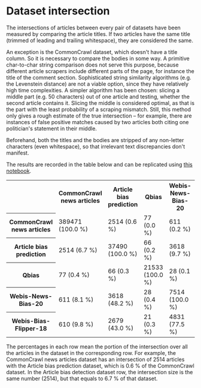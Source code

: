 # Dataset intersection

The intersections of articles between every pair of datasets have been measured by comparing the article titles. If two
articles have the same title (trimmed of leading and trailing whitespace), they are considered the same.

An exception is the CommonCrawl dataset, which doesn't have a title column. So it is necessary to compare the bodies in
some way. A primitive char-to-char string comparison does not serve this purpose, because different article scrapers
include different parts of the page, for instance the title of the comment section. Sophisticated string similarity
algorithms (e.g. the Levenstein distance) are not a viable option, since they have relatively high time complexities. A
simpler algorithm has been chosen: slicing a middle part (e.g. 50 characters) out of one article and testing, whether
the second article contains it. Slicing the middle is considered optimal, as that is the part with the least probability
of a scraping mismatch. Still, this method only gives a rough estimate of the true intersection – for example, there are
instances of false positive matches caused by two articles both citing one politician's statement in their middle.

Beforehand, both the titles and the bodies are stripped of any non-letter characters (even whitespace), so
that irrelevant text discrepancies don't manifest.

The results are recorded in the table below and can be replicated using [this notebook](notebook.ipynb).

<table>
    <tr>
        <th></th>
        <th>CommonCrawl news articles</th>
        <th>Article bias prediction</th>
        <th>Qbias</th>
        <th>Webis-News-Bias-20</th>
        <th>Webis-Bias-Flipper-18</th>
    </tr>
    <tr>
        <th>CommonCrawl news articles</th>
        <td>389471 (100.0 %)</td>
        <td>2514 (0.6 %)</td>
        <td>77 (0.0 %)</td>
        <td>611 (0.2 %)</td>
        <td>610 (0.2 %)</td>
    </tr>
    <tr>
        <th>Article bias prediction</th>
        <td>2514 (6.7 %)</td>
        <td>37490 (100.0 %)</td>
        <td>66 (0.2 %)</td>
        <td>3618 (9.7 %)</td>
        <td>2679 (7.1 %)</td>
    </tr>
    <tr>
        <th>Qbias</th>
        <td>77 (0.4 %)</td>
        <td>66 (0.3 %)</td>
        <td>21533 (100.0 %)</td>
        <td>28 (0.1 %)</td>
        <td>21 (0.1 %)</td>
    </tr>
    <tr>
        <th>Webis-News-Bias-20</th>
        <td>611 (8.1 %)</td>
        <td>3618 (48.2 %)</td>
        <td>28 (0.4 %)</td>
        <td>7514 (100.0 %)</td>
        <td>4831 (64.3 %)</td>
    </tr>
    <tr>
        <th>Webis-Bias-Flipper-18</th>
        <td>610 (9.8 %)</td>
        <td>2679 (43.0 %)</td>
        <td>21 (0.3 %)</td>
        <td>4831 (77.5 %)</td>
        <td>6237 (100.0 %)</td>
    </tr>
</table>

The percentages in each row mean the portion of the intersection over all the articles in the dataset in the
corresponding row. For example, the CommonCrawl news articles dataset has an intersection of 2514 articles with the
Article bias prediction dataset, which is 0.6 % of the CommonCrawl dataset. In the Article bias detection dataset row,
the intersection size is the same number (2514), but that equals to 6.7 % of that dataset.
